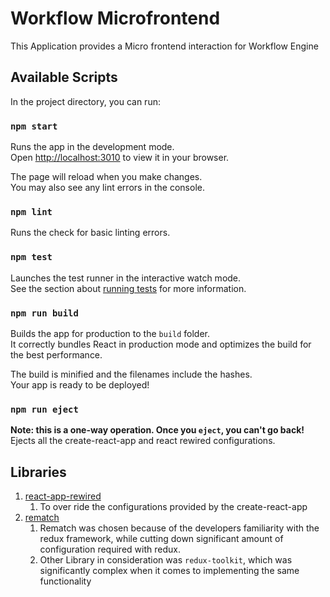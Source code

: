 # Workflow Microfrontend

This Application provides a Micro frontend interaction for Workflow Engine

## Available Scripts

In the project directory, you can run:

### `npm start`

Runs the app in the development mode.\
Open [http://localhost:3010](http://localhost:3010) to view it in your browser.

The page will reload when you make changes.\
You may also see any lint errors in the console.

### `npm lint`

Runs the check for basic linting errors.

### `npm test`

Launches the test runner in the interactive watch mode.\
See the section about [running tests](https://facebook.github.io/create-react-app/docs/running-tests) for more information.

### `npm run build`

Builds the app for production to the `build` folder.\
It correctly bundles React in production mode and optimizes the build for the best performance.

The build is minified and the filenames include the hashes.\
Your app is ready to be deployed!

### `npm run eject`

**Note: this is a one-way operation. Once you `eject`, you can't go back!**
Ejects all the create-react-app and react rewired configurations.

## Libraries
1. [react-app-rewired](https://www.npmjs.com/package/react-app-rewired)
   1. To over ride the configurations provided by the create-react-app
2. [rematch](https://github.com/rematch/rematch)
   1. Rematch was chosen because of the developers familiarity with the redux framework, while cutting down
   significant amount of configuration required with redux.
   2. Other Library in consideration was `redux-toolkit`, which was significantly complex when it comes to
   implementing the same functionality